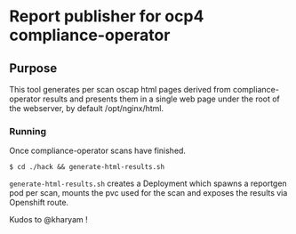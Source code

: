 # Report publisher for ocp4 compliance-operator

## Purpose

This tool generates per scan oscap html pages derived from compliance-operator results and presents them in a single web page under the root of the webserver, by default /opt/nginx/html.

### Running

Once compliance-operator scans have finished.

`$ cd ./hack && generate-html-results.sh`


`generate-html-results.sh` creates a Deployment which spawns a reportgen pod per scan, mounts the pvc used for the scan and exposes the results via Openshift route.

Kudos to @kharyam !
